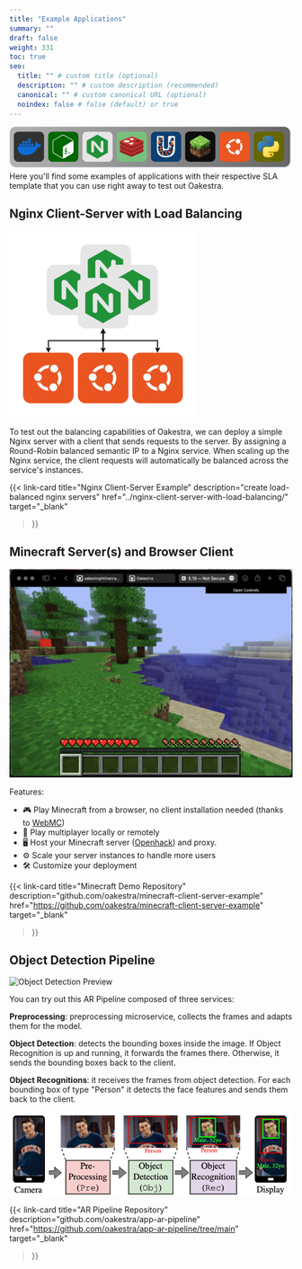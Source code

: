 ```yaml
---
title: "Example Applications"
summary: ""
draft: false
weight: 331
toc: true
seo:
  title: "" # custom title (optional)
  description: "" # custom description (recommended)
  canonical: "" # custom canonical URL (optional)
  noindex: false # false (default) or true
---
```


![header](header.png)
Here you'll find some examples of applications with their respective SLA template that you can use right away to test out Oakestra.

## Nginx Client-Server with Load Balancing
![Minecraft Preview](balancing.png)

To test out the balancing capabilities of Oakestra, we can deploy a simple Nginx server with a client that sends requests to the server. By assigning a Round-Robin balanced semantic IP to a Nginx service. When scaling up the Nginx service, the client requests will automatically be balanced across the service's instances.

{{< link-card
  title="Nginx Client-Server Example"
  description="create load-balanced nginx servers"
  href="../nginx-client-server-with-load-balancing/"
  target="_blank"
>}}

## Minecraft Server(s) and Browser Client
![Minecraft Preview](minecraft-full.png)

Features:
- 🎮 Play Minecraft from a browser, no client installation needed (thanks to [WebMC](https://github.com/michaljaz/webmc))
- 👭 Play multiplayer locally or remotely 
- 🖥️ Host your Minecraft server ([Openhack](https://github.com/noelbundick/minecraft-server)) and proxy. 
- ⚙️ Scale your server instances to handle more users
- 🛠️ Customize your deployment 

{{< link-card
  title="Minecraft Demo Repository"
  description="github.com/oakestra/minecraft-client-server-example"
  href="https://github.com/oakestra/minecraft-client-server-example"
  target="_blank"
>}}

## Object Detection Pipeline
![Object Detection Preview](ar-demo.gif)

You can try out this AR Pipeline composed of three services: 

**Preprocessing**: preprocessing microservice, collects the frames and adapts them for the model.

**Object Detection**: detects the bounding boxes inside the image. If Object Recognition is up and running, it forwards the frames there. Otherwise, it sends the bounding boxes back to the client.

**Object Recognitions**: it receives the frames from object detection. For each bounding box of type "Person" it detects the face features and sends them back to the client.

![pipeline](https://github.com/oakestra/app-ar-pipeline/blob/main/img/pipeline.png?raw=true)

{{< link-card
  title="AR Pipeline Repository"
  description="github.com/oakestra/app-ar-pipeline"
  href="https://github.com/oakestra/app-ar-pipeline/tree/main"
  target="_blank"
>}}
